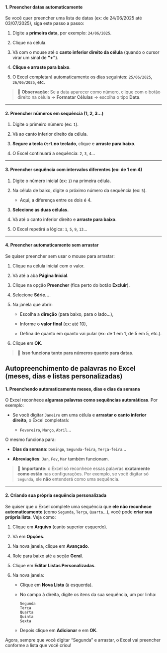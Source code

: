 #### **1. Preencher datas automaticamente**

Se você quer preencher uma lista de datas (ex: de 24/06/2025 até 03/07/2025), siga este passo a passo:

1. Digite a **primeira data**, por exemplo: `24/06/2025`.
    
2. Clique na célula.
    
3. Vá com o mouse até o **canto inferior direito da célula** (quando o cursor virar um sinal de **"+"**).
    
4. **Clique e arraste para baixo**.
    
5. O Excel completará automaticamente os dias seguintes: `25/06/2025`, `26/06/2025`, etc.
    

> 🔎 **Observação:** Se a data aparecer como número, clique com o botão direito na célula → **Formatar Células** → escolha o tipo **Data**.

---

#### **2. Preencher números em sequência (1, 2, 3...)**

1. Digite o primeiro número (ex: `1`).
    
2. Vá ao canto inferior direito da célula.
    
3. **Segure a tecla `Ctrl` no teclado**, clique e **arraste para baixo**.
    
4. O Excel continuará a sequência: `2`, `3`, `4`...
    

---

#### **3. Preencher sequência com intervalos diferentes (ex: de 1 em 4)**

1. Digite o número inicial (ex: `1`) na primeira célula.
    
2. Na célula de baixo, digite o próximo número da sequência (ex: `5`).
    
    - Aqui, a diferença entre os dois é 4.
        
3. **Selecione as duas células.**
    
4. Vá até o canto inferior direito e **arraste para baixo**.
    
5. O Excel repetirá a lógica: `1`, `5`, `9`, `13`...
    

---

#### **4. Preencher automaticamente sem arrastar**

Se quiser preencher sem usar o mouse para arrastar:

1. Clique na célula inicial com o valor.
    
2. Vá até a aba **Página Inicial**.
    
3. Clique na opção **Preencher** (fica perto do botão **Excluir**).
    
4. Selecione **Série...**.
    
5. Na janela que abrir:
    
    - Escolha a **direção** (para baixo, para o lado...),
        
    - Informe o **valor final** (ex: até 10),
        
    - Defina de quanto em quanto vai pular (ex: de 1 em 1, de 5 em 5, etc.).
        
6. Clique em **OK**.
    

> 🧠 **Isso funciona tanto para números quanto para datas.**

 
## Autopreenchimento de palavras no Excel (meses, dias e listas personalizadas)

#### **1. Preenchendo automaticamente meses, dias e dias da semana**

O Excel reconhece **algumas palavras como sequências automáticas**. Por exemplo:

- Se você digitar `Janeiro` em uma célula e **arrastar o canto inferior direito**, o Excel completará:
    
    - `Fevereiro`, `Março`, `Abril`...
        

O mesmo funciona para:

- **Dias da semana**: `Domingo`, `Segunda-feira`, `Terça-feira`...
    
- **Abreviações**: `Jan`, `Fev`, `Mar` também funcionam.
    

> 🧠 **Importante:** o Excel só reconhece essas palavras **exatamente como estão** nas configurações. Por exemplo, se você digitar só `Segunda`, ele **não** entenderá como uma sequência.

---

#### **2. Criando sua própria sequência personalizada**

Se quiser que o Excel complete uma sequência que **ele não reconhece automaticamente** (como `Segunda`, `Terça`, `Quarta`...), você pode **criar sua própria lista**. Veja como:

1. Clique em **Arquivo** (canto superior esquerdo).
    
2. Vá em **Opções**.
    
3. Na nova janela, clique em **Avançado**.
    
4. Role para baixo até a seção **Geral**.
    
5. Clique em **Editar Listas Personalizadas**.
    
6. Na nova janela:
    
    - Clique em **Nova Lista** (à esquerda).
        
    - No campo à direita, digite os itens da sua sequência, um por linha:
        
        
        ```Excel
		Segunda
		Terça
		Quarta
		Quinta
		Sexta
		```
        
    - Depois clique em **Adicionar** e em **OK**.
        

Agora, sempre que você digitar “Segunda” e arrastar, o Excel vai preencher conforme a lista que você criou!



